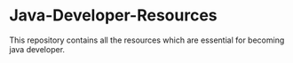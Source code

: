 # Java-Developer-Resources
This repository contains all the resources which are essential for becoming java developer.

